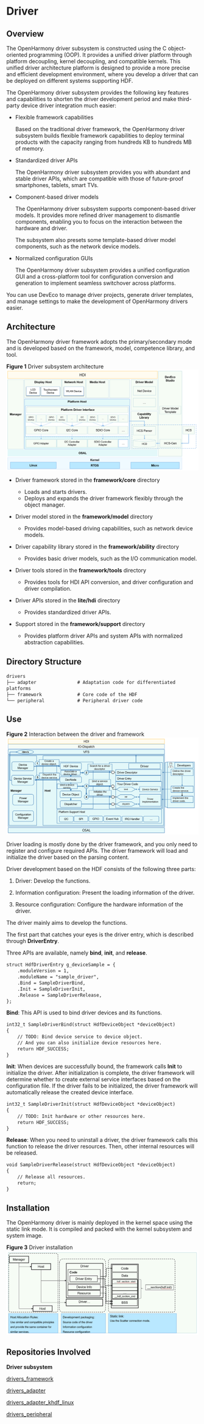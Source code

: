# Driver<a name="EN-US_TOPIC_0000001052619216"></a>

## Overview<a name="section11660541593"></a>

The OpenHarmony driver subsystem is constructed using the C object-oriented programming \(OOP\). It provides a unified driver platform through platform decoupling, kernel decoupling, and compatible kernels. This unified driver architecture platform is designed to provide a more precise and efficient development environment, where you develop a driver that can be deployed on different systems supporting HDF.

The OpenHarmony driver subsystem provides the following key features and capabilities to shorten the driver development period and make third-party device driver integration much easier:

-   Flexible framework capabilities

    Based on the traditional driver framework, the OpenHarmony driver subsystem builds flexible framework capabilities to deploy terminal products with the capacity ranging from hundreds KB to hundreds MB of memory.


-   Standardized driver APIs

    The OpenHarmony driver subsystem provides you with abundant and stable driver APIs, which are compatible with those of future-proof smartphones, tablets, smart TVs.


-   Component-based driver models

    The OpenHarmony driver subsystem supports component-based driver models. It provides more refined driver management to dismantle components, enabling you to focus on the interaction between the hardware and driver.

    The subsystem also presets some template-based driver model components, such as the network device models.


-   Normalized configuration GUIs

    The OpenHarmony driver subsystem provides a unified configuration GUI and a cross-platform tool for configuration conversion and generation to implement seamless switchover across platforms.


You can use DevEco to manage driver projects, generate driver templates, and manage settings to make the development of OpenHarmony drivers easier.

## Architecture<a name="section101721227145613"></a>

The OpenHarmony driver framework adopts the primary/secondary mode and is developed based on the framework, model, competence library, and tool.

**Figure  1**  Driver subsystem architecture<a name="fig1077923710115"></a>  
![](figures/driver-subsystem-architecture.png "driver-subsystem-architecture")

-   Driver framework stored in the  **framework/core**  directory
    -   Loads and starts drivers.
    -   Deploys and expands the driver framework flexibly through the object manager.

-   Driver model stored in the  **framework/model**  directory
    -   Provides model-based driving capabilities, such as network device models.

-   Driver capability library stored in the  **framework/ability**  directory
    -   Provides basic driver models, such as the I/O communication model.

-   Driver tools stored in the  **framework/tools**  directory
    -   Provides tools for HDI API conversion, and driver configuration and driver compilation.

-   Driver APIs stored in the  **lite/hdi**  directory
    -   Provides standardized driver APIs.

-   Support stored in the  **framework/support**  directory
    -   Provides platform driver APIs and system APIs with normalized abstraction capabilities.


## Directory Structure<a name="section1464106163817"></a>

```
drivers
├── adapter               # Adaptation code for differentiated platforms
├── framework             # Core code of the HDF
└── peripheral            # Peripheral driver code 
```

## Use<a name="section8496817141616"></a>

**Figure  2**  Interaction between the driver and framework<a name="fig1356181413429"></a>  
![](figures/interaction-between-the-driver-and-framework.png "interaction-between-the-driver-and-framework")

Driver loading is mostly done by the driver framework, and you only need to register and configure required APIs. The driver framework will load and initialize the driver based on the parsing content.

Driver development based on the HDF consists of the following three parts:

1. Driver: Develop the functions.

2. Information configuration: Present the loading information of the driver.

3. Resource configuration: Configure the hardware information of the driver.

The driver mainly aims to develop the functions.

The first part that catches your eyes is the driver entry, which is described through  **DriverEntry**.

Three APIs are available, namely  **bind**,  **init**, and  **release**.

```
struct HdfDriverEntry g_deviceSample = {
    .moduleVersion = 1,
    .moduleName = "sample_driver", 
    .Bind = SampleDriverBind,
    .Init = SampleDriverInit,
    .Release = SampleDriverRelease,
};
```

**Bind**: This API is used to bind driver devices and its functions.

```
int32_t SampleDriverBind(struct HdfDeviceObject *deviceObject)
{
    // TODO: Bind device service to device object.
    // And you can also initialize device resources here.
    return HDF_SUCCESS;
}
```

**Init**: When devices are successfully bound, the framework calls  **Init**  to initialize the driver. After initialization is complete, the driver framework will determine whether to create external service interfaces based on the configuration file. If the driver fails to be initialized, the driver framework will automatically release the created device interface.

```
int32_t SampleDriverInit(struct HdfDeviceObject *deviceObject)
{
    // TODO: Init hardware or other resources here.
    return HDF_SUCCESS;
}
```

**Release**: When you need to uninstall a driver, the driver framework calls this function to release the driver resources. Then, other internal resources will be released.

```
void SampleDriverRelease(struct HdfDeviceObject *deviceObject)
{
    // Release all resources.
    return;
}
```

## Installation<a name="section14778154275818"></a>

The OpenHarmony driver is mainly deployed in the kernel space using the static link mode. It is compiled and packed with the kernel subsystem and system image.

**Figure  3**  Driver installation<a name="fig20119729154211"></a>  
![](figures/driver-installation.png "driver-installation")

## Repositories Involved<a name="section134812226297"></a>

**Driver subsystem**

[drivers\_framework](https://gitee.com/openharmony/drivers_framework/blob/master/README.md)

[drivers\_adapter](https://gitee.com/openharmony/drivers_adapter/blob/master/README.md)

[drivers\_adapter\_khdf\_linux](https://gitee.com/openharmony/drivers_adapter_khdf_linux/blob/master/README.md)

[drivers\_peripheral](https://gitee.com/openharmony/drivers_peripheral/blob/master/README.md)

